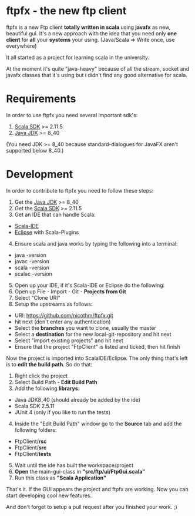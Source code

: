 # ftpfx - the new ftp client
ftpfx is a new Ftp client **totally written in scala** using **javafx** as new, beautiful gui.
It's a new approach with the idea that you need only **one client** for **all** your **systems** your using. 
(Java/Scala => Write once, use everywhere)

It all started as a project for learning scala in the university.

At the moment it's quite "java-heavy" because of all the stream, socket and javafx classes 
that it's using but i didn't find any good alternative for scala.

# Requirements
In order to use ftpfx you need several important sdk's:
 1. [Scala SDK](http://www.scala-lang.org/download/) >= 2.11.5
 2. [Java JDK](http://www.oracle.com/technetwork/java/javase/downloads/jdk8-downloads-2133151.html) >= 8_40

(You need JDK >= 8_40 because standard-dialogues for JavaFX aren't supported below 8_40.)

# Development
In order to contribute to ftpfx you need to follow these steps:
1. Get the [Java JDK](http://www.oracle.com/technetwork/java/javase/downloads/jdk8-downloads-2133151.html) >= 8_40
2. Get the [Scala SDK](http://www.scala-lang.org/download/) >= 2.11.5
3. Get an IDE that can handle Scala:
  - [Scala-IDE](http://scala-ide.org/)
  - [Eclipse](https://eclipse.org/) with Scala-Plugins
4. Ensure scala and java works by typing the following into a terminal:
  - java -version
  - javac -version
  - scala -version
  - scalac -version
5. Open up your IDE, if it's Scala-IDE or Eclipse do the following:
  1. Open up File - Import - Git - **Projects from Git**
  2. Select "Clone URI"
  3. Setup the upstreams as follows:
   - URI: https://github.com/nicothm/ftpfx.git
   - hit next (don't enter any authentication)
   - Select the **branches** you want to clone, usually the master
   - Select a **destination** for the new local-git-repository and hit next
   - Select "import existing projects" and hit next
   - Ensure that the project "FtpClient" is listed and ticked, then hit finish

Now the project is imported into ScalaIDE/Eclipse. The only thing that's left is to **edit the build path**. So do that:

1. Right click the project
2. Select Build Path - **Edit Build Path**
3. Add the following **librarys**:
  - Java JDK8_40 (should already be added by the ide)
  - Scala SDK 2.5.11
  - JUnit 4 (only if you like to run the tests)
4. Inside the "Edit Build Path" window go to the **Source** tab and add the following folders:
  - FtpClient/**rsc**
  - FtpClient/**src**
  - FtpClient/**tests**
5. Wait until the ide has built the workspace/project
6. **Open** the main-gui-class in **"src/ftp/ui/FtpGui.scala"**
7. Run this class as **"Scala Application"**

That's it. If the GUI appears the project and ftpfx are working. Now you can start developing cool new features.

And don't forget to setup a pull request after you finished your work. ;)

